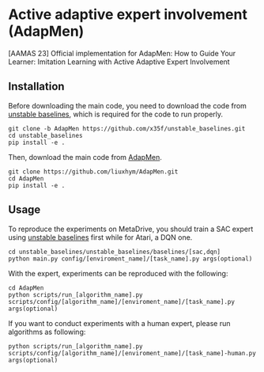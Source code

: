 # Active adaptive expert involvement (AdapMen)

[AAMAS 23] Official implementation for AdapMen: How to Guide Your Learner: Imitation Learning with Active Adaptive Expert Involvement

## Installation

Before downloading the main code, you need to download the code from [unstable baselines](https://github.com/x35f/unstable_baselines/tree/AdapMen), which is required for the code to run properly.

```
git clone -b AdapMen https://github.com/x35f/unstable_baselines.git
cd unstable_baselines
pip install -e .
```

Then, download the main code from [AdapMen](https://github.com/liuxhym/AdapMen).

```
git clone https://github.com/liuxhym/AdapMen.git
cd AdapMen
pip install -e .
```



## Usage

To reproduce the experiments on MetaDrive, you should train a SAC expert using [unstable baselines](https://github.com/x35f/unstable_baselines/tree/AdapMen) first while for Atari, a DQN one.  

```
cd unstable_baselines/unstable_baselines/baselines/[sac,dqn]
python main.py config/[enviroment_name]/[task_name].py args(optional)
```

With the expert, experiments can be reproduced with the following:

```
cd AdapMen
python scripts/run_[algorithm_name].py scripts/config/[algorithm_name]/[enviroment_name]/[task_name].py args(optional)
```

If you want to conduct experiments with a human expert, please run algorithms as following:

```
python scripts/run_[algorithm_name].py scripts/config/[algorithm_name]/[enviroment_name]/[task_name]-human.py args(optional)
```

